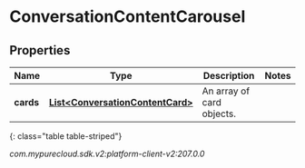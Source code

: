 # ConversationContentCarousel


## Properties

| Name | Type | Description | Notes |
| ------------ | ------------- | ------------- | ------------- |
| **cards** | [**List&lt;ConversationContentCard&gt;**](ConversationContentCard) | An array of card objects. |  |
{: class="table table-striped"}




_com.mypurecloud.sdk.v2:platform-client-v2:207.0.0_
